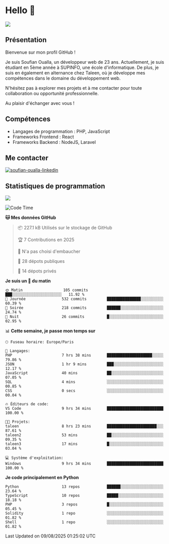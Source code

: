 # Hello 👋

![](https://komarev.com/ghpvc/?username=OSoufian&color=1a1b27)

## Présentation

Bienvenue sur mon profil GitHub !

Je suis Soufian Oualla, un développeur web de 23 ans. Actuellement, je suis étudiant en 5ème année à SUPINFO, une école d'informatique. De plus, je suis en également en alternance chez Taleen, où je développe mes compétences dans le domaine du développement web.

N'hésitez pas à explorer mes projets et à me contacter pour toute collaboration ou opportunité professionnelle.

Au plaisir d'échanger avec vous !

## Compétences

- Langages de programmation : PHP, JavaScript
- Frameworks Frontend : React
- Frameworks Backend : NodeJS, Laravel

## Me contacter

<p>
<a href="https://www.linkedin.com/in/soufian-oualla/" target="_blank"><img align="center" src="https://img.shields.io/badge/-LinkedIn-0077B5?style=for-the-badge&logo=Linkedin&logoColor=white" alt="soufian-oualla-linkedin"/></a>

## Statistiques de programmation

<a href="https://github-readme-stats.vercel.app/api/top-langs/?username=OSoufian&layout=compact">
  <img align="center" src="https://github-readme-stats.vercel.app/api/top-langs/?username=OSoufian&layout=compact"/>
</a>

<br />

<!--START_SECTION:waka-->
![Code Time](http://img.shields.io/badge/Code%20Time-526%20hrs%2020%20mins-blue)

**🐱 Mes données GitHub** 

> 📦 227.1 kB Utilisés sur le stockage de GitHub 
 > 
> 🏆 7 Contributions en 2025
 > 
> 🚫 N'a pas choisi d'embaucher
 > 
> 📜 28 dépots publiques 
 > 
> 🔑 14 dépots privés 
 > 
**Je suis un 🐤 du matin** 

```text
🌞 Matin                  105 commits         ███░░░░░░░░░░░░░░░░░░░░░░   11.92 % 
🌆 Journée                532 commits         ███████████████░░░░░░░░░░   60.39 % 
🌃 Soirée                 218 commits         ██████░░░░░░░░░░░░░░░░░░░   24.74 % 
🌙 Nuit                   26 commits          █░░░░░░░░░░░░░░░░░░░░░░░░   02.95 % 
```


📊 **Cette semaine, je passe mon temps sur** 

```text
🕑︎ Fuseau horaire: Europe/Paris

💬 Langages: 
PHP                      7 hrs 38 mins       ████████████████████░░░░░   79.86 % 
JSON                     1 hr 9 mins         ███░░░░░░░░░░░░░░░░░░░░░░   12.17 % 
JavaScript               40 mins             ██░░░░░░░░░░░░░░░░░░░░░░░   07.05 % 
SQL                      4 mins              ░░░░░░░░░░░░░░░░░░░░░░░░░   00.85 % 
CSS                      0 secs              ░░░░░░░░░░░░░░░░░░░░░░░░░   00.04 % 

🔥 Éditeurs de code: 
VS Code                  9 hrs 34 mins       █████████████████████████   100.00 % 

🐱‍💻 Projets: 
taleen                   8 hrs 23 mins       ██████████████████████░░░   87.61 % 
taleen2                  53 mins             ██░░░░░░░░░░░░░░░░░░░░░░░   09.35 % 
taleen3                  17 mins             █░░░░░░░░░░░░░░░░░░░░░░░░   03.04 % 

💻 Système d'exploitation: 
Windows                  9 hrs 34 mins       █████████████████████████   100.00 % 
```

**Je code principalement en Python** 

```text
Python                   13 repos            ██████░░░░░░░░░░░░░░░░░░░   23.64 % 
TypeScript               10 repos            █████░░░░░░░░░░░░░░░░░░░░   18.18 % 
PHP                      3 repos             █░░░░░░░░░░░░░░░░░░░░░░░░   05.45 % 
Solidity                 1 repo              ░░░░░░░░░░░░░░░░░░░░░░░░░   01.82 % 
Shell                    1 repo              ░░░░░░░░░░░░░░░░░░░░░░░░░   01.82 % 
```




 Last Updated on 09/08/2025 01:25:02 UTC
<!--END_SECTION:waka-->
